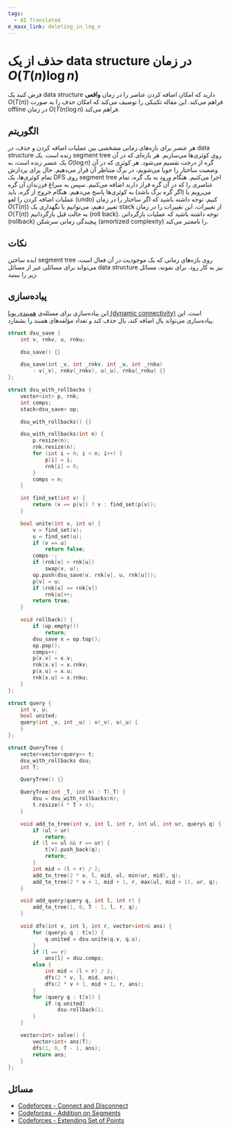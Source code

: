```yaml
---
tags:
  - AI Translated
e_maxx_link: deleting_in_log_n
---
```


# حذف از یک data structure در زمان $O(T(n)\log n)$

فرض کنید یک data structure دارید که امکان اضافه کردن عناصر را در زمان **واقعی** $O(T(n))$ فراهم می‌کند.
این مقاله تکنیکی را توصیف می‌کند که امکان حذف را به صورت offline در زمان $O(T(n)\log n)$ فراهم می‌کند.

## الگوریتم

هر عنصر برای بازه‌های زمانی مشخصی بین عملیات اضافه کردن و حذف، در data structure زنده است.
یک segment tree روی کوئری‌ها می‌سازیم.
هر بازه‌ای که در آن یک عنصر زنده است، به $O(\log n)$ گره از درخت تقسیم می‌شود.
هر کوئری که در آن وضعیت ساختار را جویا می‌شویم، در برگ متناظر آن قرار می‌دهیم.
حال برای پردازش تمام کوئری‌ها، یک DFS روی segment tree اجرا می‌کنیم.
هنگام ورود به یک گره، تمام عناصری را که در آن گره قرار دارند اضافه می‌کنیم.
سپس به سراغ فرزندان آن گره می‌رویم یا (اگر گره برگ باشد) به کوئری‌ها پاسخ می‌دهیم.
هنگام خروج از گره، باید عملیات اضافه کردن را لغو (undo) کنیم.
توجه داشته باشید که اگر ساختار را در زمان $O(T(n))$ تغییر دهیم، می‌توانیم با نگهداری یک stack از تغییرات، این تغییرات را در زمان $O(T(n))$ به حالت قبل بازگردانیم (roll back).
توجه داشته باشید که عملیات بازگردانی (rollback) پیچیدگی زمانی سرشکن (amortized complexity) را نامعتبر می‌کند.

## نکات

ایده ساختن segment tree روی بازه‌های زمانی که یک موجودیت در آن فعال است، می‌تواند برای مسائلی غیر از مسائل data structure نیز به کار رود.
برای نمونه، مسائل زیر را ببینید.

## پیاده‌سازی

این پیاده‌سازی برای مسئله‌ی [همبندی پویا (dynamic connectivity)](https://en.wikipedia.org/wiki/Dynamic_connectivity) است.
این پیاده‌سازی می‌تواند یال اضافه کند، یال حذف کند و تعداد مؤلفه‌های همبند را بشمارد.

```{.cpp file=dynamic-conn}
struct dsu_save {
    int v, rnkv, u, rnku;

    dsu_save() {}

    dsu_save(int _v, int _rnkv, int _u, int _rnku)
        : v(_v), rnkv(_rnkv), u(_u), rnku(_rnku) {}
};

struct dsu_with_rollbacks {
    vector<int> p, rnk;
    int comps;
    stack<dsu_save> op;

    dsu_with_rollbacks() {}

    dsu_with_rollbacks(int n) {
        p.resize(n);
        rnk.resize(n);
        for (int i = 0; i < n; i++) {
            p[i] = i;
            rnk[i] = 0;
        }
        comps = n;
    }

    int find_set(int v) {
        return (v == p[v]) ? v : find_set(p[v]);
    }

    bool unite(int v, int u) {
        v = find_set(v);
        u = find_set(u);
        if (v == u)
            return false;
        comps--;
        if (rnk[v] > rnk[u])
            swap(v, u);
        op.push(dsu_save(v, rnk[v], u, rnk[u]));
        p[v] = u;
        if (rnk[u] == rnk[v])
            rnk[u]++;
        return true;
    }

    void rollback() {
        if (op.empty())
            return;
        dsu_save x = op.top();
        op.pop();
        comps++;
        p[x.v] = x.v;
        rnk[x.v] = x.rnkv;
        p[x.u] = x.u;
        rnk[x.u] = x.rnku;
    }
};

struct query {
    int v, u;
    bool united;
    query(int _v, int _u) : v(_v), u(_u) {
    }
};

struct QueryTree {
    vector<vector<query>> t;
    dsu_with_rollbacks dsu;
    int T;

    QueryTree() {}

    QueryTree(int _T, int n) : T(_T) {
        dsu = dsu_with_rollbacks(n);
        t.resize(4 * T + 4);
    }

    void add_to_tree(int v, int l, int r, int ul, int ur, query& q) {
        if (ul > ur)
            return;
        if (l == ul && r == ur) {
            t[v].push_back(q);
            return;
        }
        int mid = (l + r) / 2;
        add_to_tree(2 * v, l, mid, ul, min(ur, mid), q);
        add_to_tree(2 * v + 1, mid + 1, r, max(ul, mid + 1), ur, q);
    }

    void add_query(query q, int l, int r) {
        add_to_tree(1, 0, T - 1, l, r, q);
    }

    void dfs(int v, int l, int r, vector<int>& ans) {
        for (query& q : t[v]) {
            q.united = dsu.unite(q.v, q.u);
        }
        if (l == r)
            ans[l] = dsu.comps;
        else {
            int mid = (l + r) / 2;
            dfs(2 * v, l, mid, ans);
            dfs(2 * v + 1, mid + 1, r, ans);
        }
        for (query q : t[v]) {
            if (q.united)
                dsu.rollback();
        }
    }

    vector<int> solve() {
        vector<int> ans(T);
        dfs(1, 0, T - 1, ans);
        return ans;
    }
};
```

## مسائل

- [Codeforces - Connect and Disconnect](https://codeforces.com/gym/100551/problem/A)
- [Codeforces - Addition on Segments](https://codeforces.com/contest/981/problem/E)
- [Codeforces - Extending Set of Points](https://codeforces.com/contest/1140/problem/F)